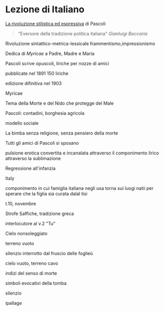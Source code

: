 # Lezione di Italiano

<u>La rivoluzione stilistica ed espressiva</u>  di Pascoli

> "Eversore della tradizione politica italiana"
> _Gianluigi Beccaria_


Rivoluzione sintattico-metrica-lessicale
frammentismo,impressionismo



Dedica di _Myricae_ a Padre, Madre e Maria

Pascoli scrive opuscoli, liriche per nozze di amici

pubblicate nel 1891
150 liriche

edizione difinitiva nel 1903



Myricae

Tema della Morte e del Nido che protegge del Male

Pascoli: contadini, borghesia agricola

modello sociale


La bimba senza religione, senza pensiero della morte


Tutti gli amici di Pascoli si sposano

pulsione erotica convertita e incanalata attraverso il componimento lirico attraverso la sublimazione


Regressione all'infanzia

Italy

componimento in cui famiglia italiana negli usa torna sui luogi natii per sperare che la figlia sia curata dalal tisi


t.10, novembre



Strofe Saffiche, tradizione greca

interlocutore al v.2 "Tu"

Cielo nonsoleggiato

terreno vuoto

silenzio interrotto dal fruscio delle foglieù

cielo vuoto, terreno cavo

indizi del senso di morte

simboli evocativi della tomba

silenzio

ipallage



<!--stackedit_data:
eyJoaXN0b3J5IjpbNTQ3MDYzOTQ3LC0zMjc2MjA4OTUsLTEzOD
A5OTU3NDcsLTY2MDg0NjM0Nl19
-->